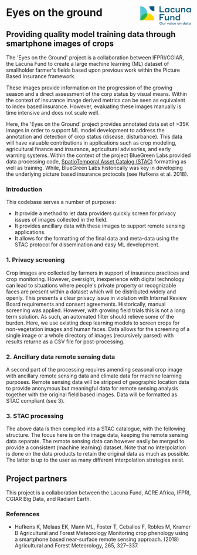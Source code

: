 # Eyes on the ground <img src='logo.jpg' align="right" height="50" />

## Providing quality model training data through smartphone images of crops

The 'Eyes on the Ground' project is a collaboration between IFPRI/CGIAR, the Lacuna Fund to create a large machine learning (ML) dataset of smallholder farmer's fields based upon previous work within the Picture Based Insurance framework.

These images provide information on the progression of the growing season and a direct assessment of the corp status by visual means. Within the context of insurance image derived metrics can be seen as equivalent to index based insurance. However, evaluating these images manually is time intensive and does not scale well.

Here, the 'Eyes on the Ground' project provides annotated data set of >35K images in order to support ML model development to address the annotation and detection of crop status (disease, disturbance). This data will have valuable contributions in applications such as crop modeling, agricultural finance and insurance, agricultural advisories, and early warning systems. Within the context of the project BlueGreen Labs provided data processing code, [SpatioTemporal Asset Catalog (STAC)](https://stacspec.org/) formatting as well as training. While, BlueGreen Labs historically was key in developing the underlying picture based insurance protocols (see Hufkens et al. 2018).

### Introduction

This codebase serves a number of purposes:

- It provide a method to let data providers quickly screen for privacy issues of images collected in the field. 
- It provides ancillary data with these images to support remote sensing applications.
- It allows for the formatting of the final data and meta-data using the STAC protocol for dissemination and easy ML development.

### 1. Privacy screening

Crop images are collected by farmers in support of insurance practices and crop monitoring. However, oversight, inexperience with digital technology can lead to situations where people's private property or recognizable faces are present within a dataset which will be distributed widely and openly. This presents a clear privacy issue in violation with Internal Review Board requirements and consent agreements. Historically, manual screening was applied. However, with growing field trials this is not a long term solution. As such, an automated filter should relieve some of the burden. Here, we use existing deep learning models to screen crops for non-vegetation images and human faces. Data allows for the screening of a single image or a whole directory of images (recursively parsed) with results returne as a CSV file for post-processing.

### 2. Ancillary data remote sensing data

A second part of the processing requires amending seasonal crop image with ancillary remote sensing data and climate data for machine learning purposes. Remote sensing data will be stripped of geographic location data to provide anonymous but meaningful data for remote sensing analysis together with the original field based images. Data will be formatted as STAC compliant (see 3).

### 3. STAC processing

The above data is then compiled into a STAC catalogue, with the following structure. The focus here is on the image data, keeping the remote sensing data separate. The remote sensing data can however easily be merged to provide a consistent (machine learning) dataset. Note that no interpolation is done on the data products to retain the original data as much as possible. The latter is up to the user as many different interpolation strategies exist.

## Project partners

This project is a collaboration between the Lacuna Fund, ACRE Africa, IFPRI, CGIAR Big Data, and Radiant Earth.

### References

- Hufkens K, Melaas EK, Mann ML, Foster T, Ceballos F, Robles M, Kramer B Agricultural and Forest Meteorology Monitoring crop phenology using a smartphone based near-surface remote sensing approach. (2018) Agricultural and Forest Meteorology, 265, 327–337.
